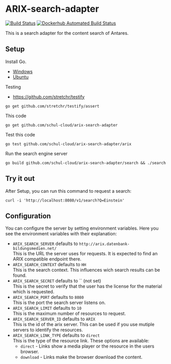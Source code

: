 ARIX-search-adapter
===================

[![Build Status](https://travis-ci.org/schul-cloud/arix-search-adapter.svg?branch=master)](https://travis-ci.org/schul-cloud/arix-search-adapter)
[![Dockerhub Automated Build Status](https://img.shields.io/docker/build/schulcloud/arix-search-adapter.svg)](https://hub.docker.com/r/schulcloud/arix-search-adapter/builds/)

This is a search adapter for the content search of Antares.

Setup
-----

Install Go.
- [Windows][setup-windows]
- [Ubuntu][setup-ubuntu]

Testing
- https://github.com/stretchr/testify
```
go get github.com/stretchr/testify/assert
```

This code
```
go get github.com/schul-cloud/arix-search-adapter
```

Test this code
```
go test github.com/schul-cloud/arix-search-adapter/arix
```

Run the search engine server
```
go build github.com/schul-cloud/arix-search-adapter/search && ./search
```

Try it out
----------

After Setup, you can run this command to request a search:

```
curl -i 'http://localhost:8080/v1/search?Q=Einstein'
```

Configuration
-------------

You can configure the server by setting environment variables.
Here you see the environment variables with their explanation:

- `ARIX_SEARCH_SERVER` defaults to `http://arix.datenbank-bildungsmedien.net/`  
  This is the URL the server uses for requests. It is expected to find an ARIX compatible endpoint there.
- `ARIX_SEARCH_CONTEXT` defaults to `HH`  
  This is the search context. This influences wich search results can be found.
- `ARIX_SEARCH_SECRET` defaults to `` (not set)  
  This is the secret to verify that the user has the license for the material which is requested.
- `ARIX_SEARCH_PORT` defaults to `8080`  
  This is the port the search server listens on.
- `ARIX_SEARCH_LIMIT` defaults to `10`  
  This is the maximum number of resources to request.
- `ARIX_SEARCH_SERVER_ID` defaults to `ARIX`  
  This is the id of the arix server. This can be used if you use mutiple servers to identify the resources.
- `ARIX_SEARCH_LINK_TYPE` defaults to `direct`  
  This is the type of the resource link. These options are available:
  - `direct` - Links show a media player or the resource in the users browser.
  - `download` - Links make the browser download the content.

[setup-windows]: http://www.wadewegner.com/2014/12/easy-go-programming-setup-for-windows/
[setup-ubuntu]: https://wiki.ubuntu.com/Go

